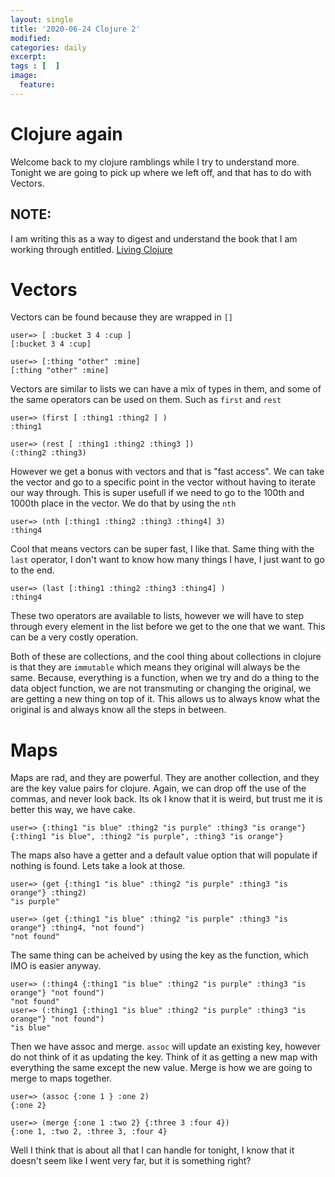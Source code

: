 ```yaml
---
layout: single
title: '2020-06-24 Clojure 2'
modified:
categories: daily
excerpt:
tags : [  ]
image:
  feature:
---
```

# Clojure again
Welcome back to my clojure ramblings while I try to understand more.  
Tonight we are going to pick up where we left off, and that has to do with Vectors.

## NOTE:
I am writing this as a way to digest and understand the book that I am working through entitled. [Living Clojure](https://www.oreilly.com/library/view/living-clojure/9781491909270/)

# Vectors
Vectors can be found because they are wrapped in `[]`
```
user=> [ :bucket 3 4 :cup ]
[:bucket 3 4 :cup]

user=> [:thing "other" :mine]
[:thing "other" :mine]
```
Vectors are similar to lists we can have a mix of types in them, and some of the same operators can be used on them.
Such as `first` and `rest`
```
user=> (first [ :thing1 :thing2 ] )
:thing1

user=> (rest [ :thing1 :thing2 :thing3 ])
(:thing2 :thing3)
```
However we get a bonus with vectors and that is "fast access".  We can take the vector and go to a specific point in the vector without having to iterate our way through. This is super usefull if we need to go to the 100th and 1000th place in the vector.  We do that by using the `nth`
```
user=> (nth [:thing1 :thing2 :thing3 :thing4] 3)
:thing4
```
Cool  that means vectors can be super fast, I like that. 
Same thing with the `last` operator, I don't want to know how many things I have, I just want to go to the end. 
```
user=> (last [:thing1 :thing2 :thing3 :thing4] )
:thing4
```
These two operators are available to lists, however we will have to step through every element in the list before we get to the one that we want.  This can be a very costly operation.

Both of these are collections, and the cool thing about collections in clojure is that they are `immutable` which means they original will always be the same.  Because, everything is a function, when we try and do a thing to the data object function, we are not transmuting or changing the original, we are getting a new thing on top of it.  This allows us to always know what the original is and always know all the steps in between. 

# Maps
Maps are rad, and they are powerful.  They are another collection, and they are the key value pairs for clojure.
Again, we can drop off the use of the commas, and never look back.  Its ok I know that it is weird, but trust me it is better this way, we have cake.
```
user=> {:thing1 "is blue" :thing2 "is purple" :thing3 "is orange"}
{:thing1 "is blue", :thing2 "is purple", :thing3 "is orange"}
```
The maps also have a getter and a default value option that will populate if nothing is found. Lets take a look at those. 

```
user=> (get {:thing1 "is blue" :thing2 "is purple" :thing3 "is orange"} :thing2)
"is purple"

user=> (get {:thing1 "is blue" :thing2 "is purple" :thing3 "is orange"} :thing4, "not found")
"not found"

```
The same thing can be acheived by using the key as the function, which IMO is easier anyway.
```
user=> (:thing4 {:thing1 "is blue" :thing2 "is purple" :thing3 "is orange"} "not found")
"not found"
user=> (:thing1 {:thing1 "is blue" :thing2 "is purple" :thing3 "is orange"} "not found")
"is blue"
```
Then we have assoc and merge.  `assoc` will update an existing key, however do not think of it as updating the key. Think of it as getting a new map with everything the same except the new value.
Merge is how we are going to merge to maps together.

```
user=> (assoc {:one 1 } :one 2)
{:one 2}

user=> (merge {:one 1 :two 2} {:three 3 :four 4})
{:one 1, :two 2, :three 3, :four 4}

```
Well I think that is about all that I can handle for tonight, I know that it doesn't seem like I went very far, but it is something right?


